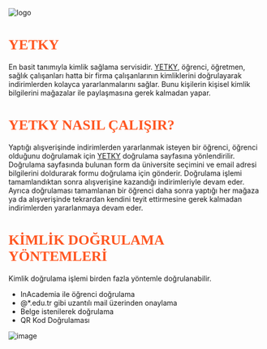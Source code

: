 ![logo](https://user-images.githubusercontent.com/25342964/220331929-bda435a5-e0d0-4b6e-a3dc-0ead6176c846.png)


<h1 style="color:#ff5722; font-family:'Alfa Slab One';">YETKY</h1>

En basit tanımıyla kimlik sağlama servisidir. [YETKY](https://yetky.com/), öğrenci, öğretmen, sağlık çalışanları hatta bir firma 
çalışanlarının kimliklerini doğrulayarak indirimlerden kolayca yararlanmalarını sağlar. 
Bunu kişilerin kişisel kimlik bilgilerini mağazalar ile paylaşmasına gerek kalmadan yapar.


<h1 style="color:#ff5722; font-family:'Alfa Slab One';">YETKY NASIL ÇALIŞIR?</h1>

Yaptığı alışverişinde indirimlerden yararlanmak isteyen bir öğrenci, öğrenci olduğunu doğrulamak için [YETKY](https://yetky.com/)
doğrulama sayfasına yönlendirilir. Doğrulama sayfasında bulunan form da üniversite seçimini ve email adresi
bilgilerini doldurarak formu doğrulama için gönderir. Doğrulama işlemi tamamlandıktan sonra alışverişine kazandığı
indirimleriyle devam eder. Ayrıca doğrulaması tamamlanan bir öğrenci daha sonra yaptığı her mağaza ya da alışverişinde tekrardan kendini teyit
ettirmesine gerek kalmadan indirimlerden yararlanmaya devam eder.


<h1 style="color:#ff5722; font-family:'Alfa Slab One';">KİMLİK DOĞRULAMA YÖNTEMLERİ</h1>
Kimlik doğrulama işlemi birden fazla yöntemle doğrulanabilir.

- InAcademia ile öğrenci doğrulama
- @*.edu.tr gibi uzantılı mail üzerinden onaylama
- Belge istenilerek doğrulama 
- QR Kod Doğrulaması



![image](https://user-images.githubusercontent.com/25342964/220350277-11ca641a-9564-436b-aa13-bfcfca5cd0ef.png)



